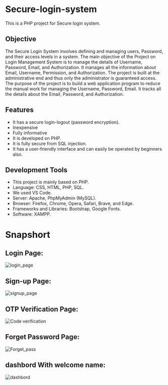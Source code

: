 # Secure-login-system
This is a PHP project for Secure login system.


## Objective
The Secure Login System involves defining and managing users, Password, and their access levels in a system.
The main objective of the Project on Login Management System is to manage the details of Username, Password, Email, and Authorization. It manages all the information about Email, Username, Permission, and Authorization. The project is built at the administrative end and thus only the administrator is guaranteed access. The purpose of the project is to build a web application program to reduce the manual work for managing the Username, Password, Email. It tracks all the details about the Email, Password, and Authorization.


## Features

* It has a secure login-logout (password encryption).
* Inexpensive
* Fully informative
* It is developed on PHP.
* It is fully secure from SQL injection.
* It has a user-friendly interface and can easily be operated by beginners also.

## Development Tools

*	This project is mainly based on PHP.
*	Language: CSS, HTML, PHP, SQL.
*	We used VS Code.
*	Server: Apache, PhpMyAdmin (MySQL).
*	Browser: Firefox, Chrome, Opera, Safari, Brave, and Edge.
*	Frameworks and Libraries: Bootstrap, Google Fonts.
*	Software: XAMPP.

# Snapshort

## Login Page:

![login_page](https://user-images.githubusercontent.com/94595471/150678430-c3504cfb-a37c-43a8-b324-bf6ee6d9a541.png)

## Sign-up Page:

![signup_page](https://user-images.githubusercontent.com/94595471/150678484-13f7c9a3-8116-4d45-9b7b-9944defd1eaf.png)


## OTP Verification Page:

![Code verification](https://user-images.githubusercontent.com/94595471/150678505-e36791fa-4d32-40c6-a48a-3f5ed41f277b.png)


## Forget Password Page:

![Forget_pass](https://user-images.githubusercontent.com/94595471/150678515-986f83dc-b084-47b0-8e3b-960e3162afff.png)


## dashbord With welcome name:

![dashbord](https://user-images.githubusercontent.com/94595471/150678518-0f6c6acf-f5a8-41b5-85b5-c83862d23b0d.jpg)

